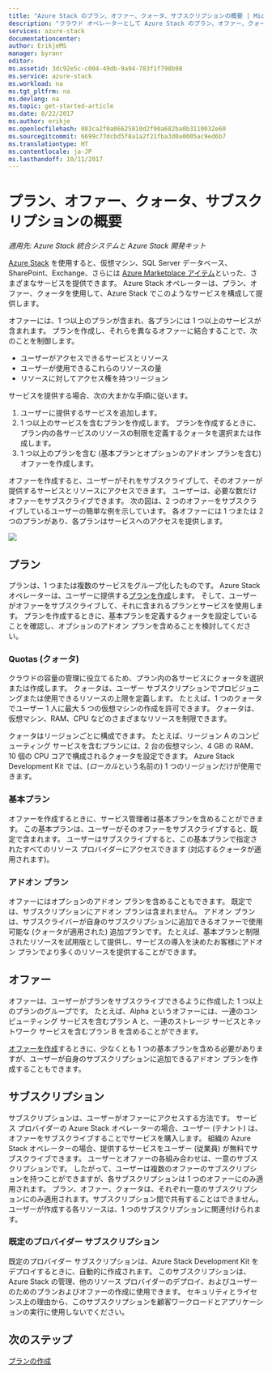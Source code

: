 ```yaml
---
title: "Azure Stack のプラン、オファー、クォータ、サブスクリプションの概要 | Microsoft Docs"
description: "クラウド オペレーターとして Azure Stack のプラン、オファー、クォータ、およびサブスクリプションを理解したいと思っています。"
services: azure-stack
documentationcenter: 
author: ErikjeMS
manager: byronr
editor: 
ms.assetid: 3dc92e5c-c004-49db-9a94-783f1f798b98
ms.service: azure-stack
ms.workload: na
ms.tgt_pltfrm: na
ms.devlang: na
ms.topic: get-started-article
ms.date: 8/22/2017
ms.author: erikje
ms.openlocfilehash: 083ca2f0a06625810d2f90a682ba0b3110032e60
ms.sourcegitcommit: 6699c77dcbd5f8a1a2f21fba3d0a0005ac9ed6b7
ms.translationtype: HT
ms.contentlocale: ja-JP
ms.lasthandoff: 10/11/2017
---
```

# <a name="plan-offer-quota-and-subscription-overview"></a>プラン、オファー、クォータ、サブスクリプションの概要

*適用先: Azure Stack 統合システムと Azure Stack 開発キット*

[Azure Stack](azure-stack-poc.md) を使用すると、仮想マシン、SQL Server データベース、SharePoint、Exchange、さらには [Azure Marketplace アイテム](azure-stack-marketplace-azure-items.md)といった、さまざまなサービスを提供できます。 Azure Stack オペレーターは、プラン、オファー、クォータを使用して、Azure Stack でこのようなサービスを構成して提供します。

オファーには、1 つ以上のプランが含まれ、各プランには 1 つ以上のサービスが含まれます。 プランを作成し、それらを異なるオファーに結合することで、次のことを制御します。
- ユーザーがアクセスできるサービスとリソース
- ユーザーが使用できるこれらのリソースの量
- リソースに対してアクセス権を持つリージョン

サービスを提供する場合、次の大まかな手順に従います。

1. ユーザーに提供するサービスを追加します。
2. 1 つ以上のサービスを含むプランを作成します。 プランを作成するときに、プラン内の各サービスのリソースの制限を定義するクォータを選択または作成します。
3. 1 つ以上のプランを含む (基本プランとオプションのアドオン プランを含む) オファーを作成します。

オファーを作成すると、ユーザーがそれをサブスクライブして、そのオファーが提供するサービスとリソースにアクセスできます。 ユーザーは、必要な数だけオファーをサブスクライブできます。 次の図は、2 つのオファーをサブスクライブしているユーザーの簡単な例を示しています。 各オファーには 1 つまたは 2 つのプランがあり、各プランはサービスへのアクセスを提供します。

![](media/azure-stack-key-features/image4.png)

## <a name="plans"></a>プラン

プランは、1 つまたは複数のサービスをグループ化したものです。 Azure Stack オペレーターは、ユーザーに提供する[プランを作成](azure-stack-create-plan.md)します。 そして、ユーザーがオファーをサブスクライブして、それに含まれるプランとサービスを使用します。 プランを作成するときに、基本プランを定義するクォータを設定していることを確認し、オプションのアドオン プランを含めることを検討してください。

### <a name="quotas"></a>Quotas (クォータ)

クラウドの容量の管理に役立てるため、プラン内の各サービスにクォータを選択または作成します。 クォータは、ユーザー サブスクリプションでプロビジョニングまたは使用できるリソースの上限を定義します。 たとえば、1 つのクォータでユーザー 1 人に最大 5 つの仮想マシンの作成を許可できます。 クォータは、仮想マシン、RAM、CPU などのさまざまなリソースを制限できます。

クォータはリージョンごとに構成できます。 たとえば、リージョン A のコンピューティング サービスを含むプランには、2 台の仮想マシン、4 GB の RAM、10 個の CPU コアで構成されるクォータを設定できます。 Azure Stack Development Kit では、(*ローカル*という名前の) 1 つのリージョンだけが使用できます。

### <a name="base-plan"></a>基本プラン

オファーを作成するときに、サービス管理者は基本プランを含めることができます。 この基本プランは、ユーザーがそのオファーをサブスクライブすると、既定で含まれます。 ユーザーはサブスクライブすると、この基本プランで指定されたすべてのリソース プロバイダーにアクセスできます (対応するクォータが適用されます)。

### <a name="add-on-plans"></a>アドオン プラン

オファーにはオプションのアドオン プランを含めることもできます。 既定では、サブスクリプションにアドオン プランは含まれません。 アドオン プランは、サブスクライバーが自身のサブスクリプションに追加できるオファーで使用可能な (クォータが適用された) 追加プランです。 たとえば、基本プランと制限されたリソースを試用版として提供し、サービスの導入を決めたお客様にアドオン プランでより多くのリソースを提供することができます。

## <a name="offers"></a>オファー

オファーは、ユーザーがプランをサブスクライブできるように作成した 1 つ以上のプランのグループです。 たとえば、Alpha というオファーには、一連のコンピューティング サービスを含むプラン A と、一連のストレージ サービスとネットワーク サービスを含むプラン B を含めることができます。 

[オファーを作成](azure-stack-create-offer.md)するときに、少なくとも 1 つの基本プランを含める必要がありますが、ユーザーが自身のサブスクリプションに追加できるアドオン プランを作成することもできます。


## <a name="subscriptions"></a>サブスクリプション

サブスクリプションは、ユーザーがオファーにアクセスする方法です。 サービス プロバイダーの Azure Stack オペレーターの場合、ユーザー (テナント) は、オファーをサブスクライブすることでサービスを購入します。 組織の Azure Stack オペレーターの場合、提供するサービスをユーザー (従業員) が無料でサブスクライブできます。 ユーザーとオファーの各組み合わせは、一意のサブスクリプションです。 したがって、ユーザーは複数のオファーのサブスクリプションを持つことができますが、各サブスクリプションは 1 つのオファーにのみ適用されます。 プラン、オファー、クォータは、それぞれ一意のサブスクリプションにのみ適用されます。サブスクリプション間で共有することはできません。 ユーザーが作成する各リソースは、1 つのサブスクリプションに関連付けられます。


### <a name="default-provider-subscription"></a>既定のプロバイダー サブスクリプション

既定のプロバイダー サブスクリプションは、Azure Stack Development Kit をデプロイするときに、自動的に作成されます。 このサブスクリプションは、Azure Stack の管理、他のリソース プロバイダーのデプロイ、およびユーザーのためのプランおよびオファーの作成に使用できます。 セキュリティとライセンス上の理由から、このサブスクリプションを顧客ワークロードとアプリケーションの実行に使用しないでください。 

## <a name="next-steps"></a>次のステップ

[プランの作成](azure-stack-create-plan.md)
